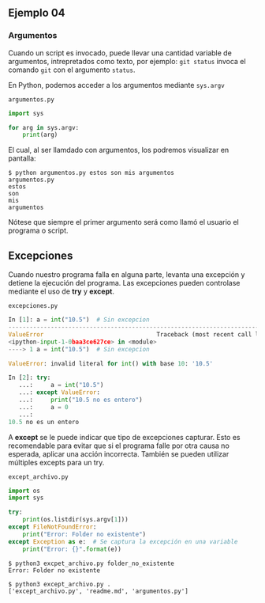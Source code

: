 ## Ejemplo 04

### Argumentos

Cuando un script es invocado, puede llevar una cantidad variable de argumentos, intrepretados como texto, por ejemplo: `git status` invoca el comando `git` con el argumento `status`.

En Python, podemos acceder a los argumentos mediante `sys.argv`

`argumentos.py`

```python
import sys

for arg in sys.argv:
    print(arg)
```
El cual, al ser llamdado con argumentos, los podremos visualizar en pantalla:

```
$ python argumentos.py estos son mis argumentos
argumentos.py
estos
son
mis
argumentos
```

Nótese que siempre el primer argumento será como llamó el usuario el programa o script.


## Excepciones

Cuando nuestro programa falla en alguna parte, levanta una excepción y detiene la ejecución del programa. Las excepciones pueden controlase mediante el uso de **try** y **except**.

`excepciones.py`

``` python
In [1]: a = int("10.5")  # Sin excepcion                                                                                                                        
---------------------------------------------------------------------------
ValueError                                Traceback (most recent call last)
<ipython-input-1-0baa3ce627ce> in <module>
----> 1 a = int("10.5")  # Sin excepcion

ValueError: invalid literal for int() with base 10: '10.5'

In [2]: try: 
   ...:     a = int("10.5") 
   ...: except ValueError:
   ...:     print("10.5 no es entero") 
   ...:     a = 0 
   ...:                                                                                                                                                         
10.5 no es un entero
```

A **except** se le puede indicar que tipo de excepciones capturar. Esto es recomendable para evitar que si el programa falle por otra causa no esperada, aplicar una acción incorrecta. También se pueden utilizar múltiples excepts para un try.

`except_archivo.py`
```python
import os
import sys

try:
    print(os.listdir(sys.argv[1]))
except FileNotFoundError:
    print("Error: Folder no existente")
except Exception as e:  # Se captura la excepción en una variable
    print("Error: {}".format(e))
```

```
$ python3 excpet_archivo.py folder_no_existente
Error: Folder no existente

$ python3 except_archivo.py .
['except_archivo.py', 'readme.md', 'argumentos.py']
```